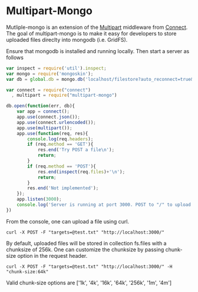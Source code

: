 # Multipart-Mongo

Mutliple-mongo is an extension of the [Multipart](http://www.senchalabs.org/connect/multipart.html) middleware from [Connect](http://www.senchalabs.org/connect/). The goal of multipart-mongo is to make it easy for developers to store uploaded files direclty into mongodb (i.e. GridFS). 

Ensure that mongodb is installed and running locally. Then start a server as follows

```js
var inspect = require('util').inspect;
var mongo = require('mongoskin');
var db = global.db = mongo.db('localhost/filestore?auto_reconnect=true&poolSize=1');

var connect = require("connect")
  , multipart = require("multipart-mongo")

db.open(function(err, db){
    var app = connect();
    app.use(connect.json());
    app.use(connect.urlencoded());
    app.use(multipart());
    app.use(function(req, res){
        console.log(req.headers);
        if (req.method == 'GET'){
            res.end('Try POST a file\n');
            return;
        }
        if (req.method == 'POST'){
            res.end(inspect(req.files)+'\n');
            return;
        }
        res.end('Not implemented');
    });
    app.listen(3000);
    console.log('Server is running at port 3000. POST to "/" to upload file');
})
```

From the console, one can upload a file using curl.

```
curl -X POST -F "targets=@test.txt" "http://localhost:3000/"
```

By default, uploaded files will be stored in collection fs.files with a chunksize of 256k. One can customize the chunksize by passing chunk-size option in the request header.

```
curl -X POST -F "targets=@test.txt" "http://localhost:3000/" -H "chunk-size:64k"
```

Valid chunk-size options are ['1k', '4k', '16k', '64k', '256k', '1m', '4m']

